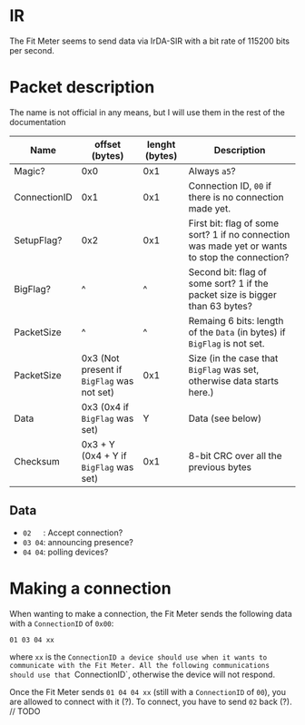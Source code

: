# IR
The Fit Meter seems to send data via IrDA-SIR with a bit rate of 115200 bits per second.

# Packet description
The name is not official in any means, but I will use them in the rest of the documentation

| Name          | offset (bytes) | lenght (bytes) | Description                                                                       |
|---------------|----------------|----------------|-----------------------------------------------------------------------------------|
| Magic?        | 0x0            | 0x1            | Always `a5`?                                                                      |
| ConnectionID  | 0x1            | 0x1            | Connection ID, `00` if there is no connection made yet.                           |
| SetupFlag?    | 0x2            | 0x1            | First bit: flag of some sort? 1 if no connection was made yet or wants to stop the connection? |
| BigFlag?      | ^              | ^              | Second bit: flag of some sort? 1 if the packet size is bigger than 63 bytes?      |
| PacketSize    | ^              | ^              | Remaing 6 bits: length of the `Data` (in bytes) if `BigFlag` is not set.          |
| PacketSize    | 0x3 (Not present if `BigFlag` was not set) | 0x1 | Size (in the case that `BigFlag` was set, otherwise data starts here.) |
| Data          | 0x3 (0x4 if `BigFlag` was set) | Y              | Data (see below)                                                  |
| Checksum      | 0x3 + Y (0x4 + Y if `BigFlag` was set) | 0x1            | 8-bit CRC over all the previous bytes                     |

## Data
* `02   `: Accept connection?
* `03 04`: announcing presence?
* `04 04`: polling devices?

# Making a connection

When wanting to make a connection, the Fit Meter sends the following data with a `ConnectionID` of `0x00`:  

    01 03 04 xx

where `xx` is the `ConnectionID a device should use when it wants to communicate with the Fit Meter. All the following
communications should use that `ConnectionID`, otherwise the device will not respond.  

Once the Fit Meter sends `01 04 04 xx` (still with a `ConnectionID` of `00`), you are allowed to connect with it (?). 
To connect, you have to send `02` back (?).  
// TODO
